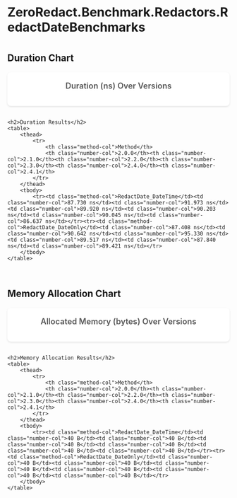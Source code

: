 # ZeroRedact.Benchmark.Redactors.RedactDateBenchmarks

<script src="https://cdn.jsdelivr.net/npm/chart.js"></script>
<style>
    .chart-container {
        background: white;
        border-radius: 8px;
        padding: 20px;
        margin-bottom: 30px;
        box-shadow: 0 2px 4px rgba(0,0,0,0.1);
    }
    .chart-title {
        font-size: 18px;
        font-weight: 600;
        color: #555;
        margin-bottom: 15px;
        text-align: center;
    }
    table {
        width: 100%;
        border-collapse: collapse;
        background: white;
        border-radius: 8px;
        overflow: hidden;
        box-shadow: 0 2px 4px rgba(0,0,0,0.1);
        margin-top: 30px;
    }
    th {
        background: #f8f9fa;
        padding: 12px;
        text-align: left;
        font-weight: 600;
        color: #333;
        border-bottom: 2px solid #dee2e6;
    }
    td {
        padding: 10px 12px;
        border-bottom: 1px solid #dee2e6;
    }
    tr:last-child td {
        border-bottom: none;
    }
    tr:hover {
        background: #f8f9fa;
    }
    .method-col {
        font-weight: 500;
        color: #495057;
    }
    .number-col {
        text-align: right;
      
    }
    h2 {
        margin-top: 40px;
        margin-bottom: 20px;
    }
    .section-group {
        margin-bottom: 60px;
    }
</style>

<div class="section-group">
    <h2>Duration Chart</h2>
    <div class="chart-container">
        <div class="chart-title">Duration (ns) Over Versions</div>
        <canvas id="durationChart_ZeroRedact_Benchmark_Redactors_RedactDateBenchmarks"></canvas>
    </div>
    
    <h2>Duration Results</h2>
    <table>
        <thead>
            <tr>
                <th class="method-col">Method</th>
                <th class="number-col">2.0.0</th><th class="number-col">2.1.0</th><th class="number-col">2.2.0</th><th class="number-col">2.3.0</th><th class="number-col">2.4.0</th><th class="number-col">2.4.1</th>
            </tr>
        </thead>
        <tbody>
            <tr><td class="method-col">RedactDate_DateTime</td><td class="number-col">87.730 ns</td><td class="number-col">91.973 ns</td><td class="number-col">89.920 ns</td><td class="number-col">90.203 ns</td><td class="number-col">90.045 ns</td><td class="number-col">86.637 ns</td></tr><tr><td class="method-col">RedactDate_DateOnly</td><td class="number-col">87.408 ns</td><td class="number-col">90.642 ns</td><td class="number-col">95.330 ns</td><td class="number-col">89.517 ns</td><td class="number-col">87.840 ns</td><td class="number-col">89.421 ns</td></tr>
        </tbody>
    </table>
</div>

<div class="section-group">
    <h2>Memory Allocation Chart</h2>
    <div class="chart-container">
        <div class="chart-title">Allocated Memory (bytes) Over Versions</div>
        <canvas id="memoryChart_ZeroRedact_Benchmark_Redactors_RedactDateBenchmarks"></canvas>
    </div>
    
    <h2>Memory Allocation Results</h2>
    <table>
        <thead>
            <tr>
                <th class="method-col">Method</th>
                <th class="number-col">2.0.0</th><th class="number-col">2.1.0</th><th class="number-col">2.2.0</th><th class="number-col">2.3.0</th><th class="number-col">2.4.0</th><th class="number-col">2.4.1</th>
            </tr>
        </thead>
        <tbody>
            <tr><td class="method-col">RedactDate_DateTime</td><td class="number-col">40 B</td><td class="number-col">40 B</td><td class="number-col">40 B</td><td class="number-col">40 B</td><td class="number-col">40 B</td><td class="number-col">40 B</td></tr><tr><td class="method-col">RedactDate_DateOnly</td><td class="number-col">40 B</td><td class="number-col">40 B</td><td class="number-col">40 B</td><td class="number-col">40 B</td><td class="number-col">40 B</td><td class="number-col">40 B</td></tr>
        </tbody>
    </table>
</div>

<script>
    const versions_ZeroRedact_Benchmark_Redactors_RedactDateBenchmarks = ["2.0.0", "2.1.0", "2.2.0", "2.3.0", "2.4.0", "2.4.1"];
    
    // Duration Chart
    new Chart(document.getElementById('durationChart_ZeroRedact_Benchmark_Redactors_RedactDateBenchmarks'), {
        type: 'line',
        data: {
            labels: versions_ZeroRedact_Benchmark_Redactors_RedactDateBenchmarks,
            datasets: [
            {
                label: 'RedactDate_DateTime',
                data: [87.73, 91.97, 89.92, 90.20, 90.04, 86.64],
                borderColor: '#FF6384',
                backgroundColor: '#FF638433',
                tension: 0.1
            },
            {
                label: 'RedactDate_DateOnly',
                data: [87.41, 90.64, 95.33, 89.52, 87.84, 89.42],
                borderColor: '#36A2EB',
                backgroundColor: '#36A2EB33',
                tension: 0.1
            }]
        },
        options: {
            responsive: true,
            plugins: {
                legend: {
                    position: 'top',
                },
                tooltip: {
                    callbacks: {
                        label: function(context) {
                            return context.dataset.label + ': ' + context.parsed.y.toFixed(2) + ' ns';
                        }
                    }
                }
            },
            scales: {
                y: {
                    beginAtZero: true,
                    title: {
                        display: true,
                        text: 'Mean Duration (ns)'
                    }
                },
                x: {
                    title: {
                        display: true,
                        text: 'Version'
                    }
                }
            }
        }
    });
    
    // Memory Chart
    new Chart(document.getElementById('memoryChart_ZeroRedact_Benchmark_Redactors_RedactDateBenchmarks'), {
        type: 'line',
        data: {
            labels: versions_ZeroRedact_Benchmark_Redactors_RedactDateBenchmarks,
            datasets: [
            {
                label: 'RedactDate_DateTime',
                data: [40, 40, 40, 40, 40, 40],
                borderColor: '#FF6384',
                backgroundColor: '#FF638433',
                tension: 0.1
            },
            {
                label: 'RedactDate_DateOnly',
                data: [40, 40, 40, 40, 40, 40],
                borderColor: '#36A2EB',
                backgroundColor: '#36A2EB33',
                tension: 0.1
            }]
        },
        options: {
            responsive: true,
            plugins: {
                legend: {
                    position: 'top',
                },
                tooltip: {
                    callbacks: {
                        label: function(context) {
                            return context.dataset.label + ': ' + context.parsed.y + ' bytes';
                        }
                    }
                }
            },
            scales: {
                y: {
                    beginAtZero: true,
                    title: {
                        display: true,
                        text: 'Bytes Allocated Per Operation'
                    }
                },
                x: {
                    title: {
                        display: true,
                        text: 'Version'
                    }
                }
            }
        }
    });
</script>